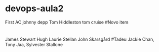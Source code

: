 # devops-aula2
First AC
johnny depp 
Tom Hiddleston
tom cruise
#Novo item
#
James Stewart
Hugh Laurie
Stellan John Skarsgård
#Tadeu
Jackie Chan,
Tony Jaa,
Sylvester Stallone
